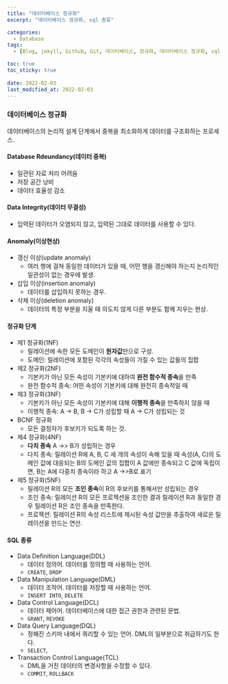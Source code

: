 ```yaml
---
title: "데이터베이스 정규화"
excerpt: "데이터베이스 정규화, sql 종류"

categories:
  - Database
tags:
  - [Blog, jekyll, Github, Git, 데이터베이스, 정규화, 데이터베이스 정규화, sql 종류, 데이터베이스 설계]

toc: true
toc_sticky: true
 
date: 2022-02-03
last_modified_at: 2022-02-03
---
```


### 데이터베이스 정규화
데이터베이스의 논리적 설계 단계에서 중복을 최소화하게 데이터를 구조화하는 프로세스.

#### Database Rdeundancy(데이터 중복)
* 일관된 자료 처리 어려움
* 저장 공간 낭비
* 데이터 효율성 감소

#### Data Integrity(데이터 무결성)
* 입력된 데이터가 오염되지 않고, 입력된 그대로 데이터를 사용할 수 있다.

#### Anomaly(이상현상)
* 갱신 이상(update anomaly)
  * 여러 행에 걸쳐 동일한 데이터가 있을 때, 어떤 행을 갱신해야 하는지 논리적인 일관성이 없는 경우에 발생.
* 삽입 이상(insertion anomaly)
  * 데이터를 삽입하지 못하는 경우.
* 삭제 이상(deletion anomaly)
  * 데이터의 특정 부분을 지울 때 의도치 않게 다른 부분도 함께 지우는 현상.

#### 정규화 단계
* 제1 정규화(1NF) 
  * 릴레이션에 속한 모든 도메인이 **원자값**만으로 구성.
  * 도메인: 릴레이션에 포함된 각각의 속성들이 가질 수 있는 값들의 집합
* 제2 정규화(2NF)
  * 기본키가 아닌 모든 속성이 기본키에 대하여 **완전 함수적 종속**을 만족
  * 완전 함수적 종속: 어떤 속성이 기본키에 대해 완전히 종속적일 때
* 제3 정규화(3NF)
  * 기본키가 아닌 모든 속성이 기본키에 대해 **이행적 종속**을 만족하지 않을 때
  * 이행적 종속: A -> B, B -> C가 성립할 때 A -> C가 성립되는 것
* BCNF 정규화
  * 모든 결정자가 후보키가 되도록 하는 것.
* 제4 정규화(4NF)
  * **다치 종속** A ->> B가 성립하는 경우
  * 다치 종속: 릴레이션 R에 A, B, C 세 개의 속성이 속해 있을 때 속성(A, C)의 도메인 값에 대응되는 B의 도메인 값의 집합이 A 값에만 종속되고 C 값에 독립이면, B는 A에 다중치 종속이라 하고 A ->>B로 표기
* 제5 정규화(5NF)
  * 릴레이션 R의 모든 **조인 종속**이 R의 후보키를 통해서만 성립되는 경우
  * 조인 종속: 릴레이션 R의 모든 프로젝션을 조인한 결과 릴레이션 R과 동일한 경우 릴레이션 R은 조인 종속을 만족한다.
  * 프로젝션: 릴레이션 R의 속성 리스트에 제시된 속성 값만을 추출하여 새로운 릴레이션을 만드는 연산.

#### SQL 종류
* Data Definition Language(DDL)
  * 데이터 정의어. 데이터를 정의할 때 사용하는 언어.
  * `CREATE`, `DROP`
* Data Manipulation Language(DML)
  * 데이터 조작어. 데이터를 저장할 때 사용하는 언어.
  * `INSERT INTO`, `DELETE`
* Data Control Language(DCL)
  * 데이터 제어어. 데이터베이스에 대한 접근 권한과 관련된 문법.
  * `GRANT`, `REVOKE`
* Data Query Language(DQL)
  * 정해진 스키마 내에서 쿼리할 수 있는 언어. DML의 일부분으로 취급하기도 한다.
  * `SELECT`, 
* Transaction Control Language(TCL)
  * DML을 거친 데이터의 변경사항을 수정할 수 있다.
  * `COMMIT`, `ROLLBACK`